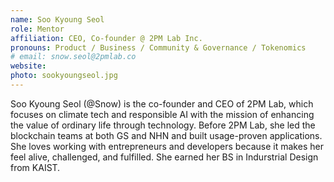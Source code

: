 ```yaml
---
name: Soo Kyoung Seol
role: Mentor
affiliation: CEO, Co-founder @ 2PM Lab Inc.
pronouns: Product / Business / Community & Governance / Tokenomics
# email: snow.seol@2pmlab.co
website: 
photo: sookyoungseol.jpg
---
```


Soo Kyoung Seol (@Snow) is the co-founder and CEO of 2PM Lab, which focuses on climate tech and responsible AI with the mission of enhancing the value of ordinary life through technology. Before 2PM Lab, she led the blockchain teams at both GS and NHN and built usage-proven applications. She loves working with entrepreneurs and developers because it makes her feel alive, challenged, and fulfilled. She earned her BS in Indurstrial Design from KAIST. 
